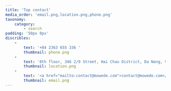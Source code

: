 ```yaml
---
title: 'Top contact'
media_order: 'email.png,location.png,phone.png'
taxonomy:
    category:
        - search
padding: '50px 0px'
discribles:
    -
        text: '+84 2363 655 336 '
        thumbnail: phone.png
    -
        text: '8th floor, 346 2/9 Street, Hai Chau District, Da Nang, Vietnam'
        thumbnail: location.png
    -
        text: '<a href="mailto:contact@mowede.com">contact@mowede.com</a>'
        thumbnail: email.png
---
```


